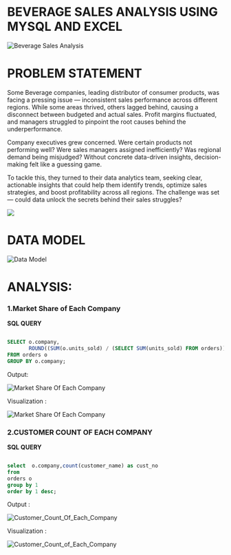 # BEVERAGE SALES ANALYSIS USING MYSQL AND EXCEL

![Beverage Sales Analysis](https://miro.medium.com/v2/resize:fit:1100/format:webp/1*WNTneKaklgnIOh3G7w8c7w.png)


# PROBLEM STATEMENT

Some Beverage companies, leading distributor of consumer products, was facing a pressing issue — inconsistent sales performance across different regions. 
While some areas thrived, others lagged behind, causing a disconnect between budgeted and actual sales. Profit margins fluctuated, and managers struggled to pinpoint the root causes behind the underperformance.

Company executives grew concerned. Were certain products not performing well? Were sales managers assigned inefficiently? Was regional demand being misjudged? Without concrete data-driven insights, decision-making felt like a guessing game.

To tackle this, they turned to their data analytics team, seeking clear, actionable insights that could help them identify trends, optimize sales strategies, and boost profitability across all regions. The challenge was set — could data unlock the secrets behind their sales struggles?


![](https://miro.medium.com/v2/resize:fit:1100/format:webp/1*n1NVeHXGSvcwan3lQLhRIw.png)

# DATA MODEL

![Data Model](https://miro.medium.com/v2/resize:fit:1100/format:webp/1*XZ9aMgNtZSlTfHRM8ydUbg.png)


# ANALYSIS:


### 1.Market Share of Each Company

**SQL QUERY**
```sql

SELECT o.company,
       ROUND((SUM(o.units_sold) / (SELECT SUM(units_sold) FROM orders)) * 100, 2) AS market_share
FROM orders o
GROUP BY o.company;

```


Output:

![Market Share Of Each Company](https://miro.medium.com/v2/resize:fit:498/format:webp/1*GKQRYyIxEpdDr3s993S0tA.png)

Visualization :

![Market Share Of Each Company](https://miro.medium.com/v2/resize:fit:1100/format:webp/1*nUUB9JzqBMEEK4hTVgNKyw.png)


### 2.CUSTOMER COUNT OF EACH COMPANY

**SQL QUERY**

```sql 

select  o.company,count(customer_name) as cust_no 
from 
orders o 
group by 1
order by 1 desc;

```

Output : 

![Customer_Count_Of_Each_Company](https://miro.medium.com/v2/resize:fit:460/format:webp/1*kYFDhY0tAp0wqi8JqZ1RoA.png)

Visualization :
              
![Customer_Count_of_Each_Company](https://miro.medium.com/v2/resize:fit:4800/format:webp/1*MoelDR6cAONdl_bqPVGpsw.png)










